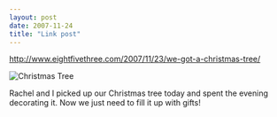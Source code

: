 ```yaml
---
layout: post
date: 2007-11-24
title: "Link post"
---
```

<http://www.eightfivethree.com/2007/11/23/we-got-a-christmas-tree/>


<p><img src="http://www.eightfivethree.com/wp-content/uploads/2007/11/christmas-tree.jpg" alt="Christmas Tree" title=""></p>
<p>Rachel and I picked up our Christmas tree today and spent the evening decorating it. Now we just need to fill it up with gifts!</p>
